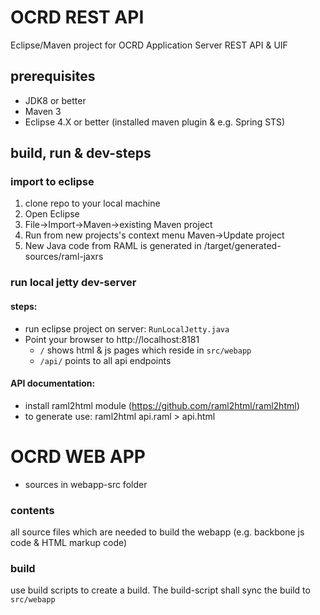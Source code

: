 OCRD REST API
====================


Eclipse/Maven project for OCRD Application Server REST API & UIF

## prerequisites
- JDK8 or better
- Maven 3
- Eclipse 4.X or better (installed maven plugin & e.g. Spring STS)


## build, run & dev-steps

### import to eclipse
1. clone repo to your local machine 
2. Open Eclipse
3. File->Import->Maven->existing Maven project
4. Run from new projects's context menu Maven->Update project
5. New Java code from RAML is generated in /target/generated-sources/raml-jaxrs


### run local jetty dev-server

#### steps:
- run eclipse project on server: `RunLocalJetty.java`
- Point your browser to http://localhost:8181
    * `/` shows html & js pages which reside in `src/webapp`
    * `/api/` points to all api endpoints


#### API documentation:
- install raml2html module (https://github.com/raml2html/raml2html)
- to generate use: raml2html api.raml > api.html



OCRD WEB APP
====================

- sources in webapp-src folder

### contents
all source files which are needed to build the webapp (e.g. backbone js code & HTML markup code)

### build
use build scripts to create a build. The build-script shall sync the build to `src/webapp`





